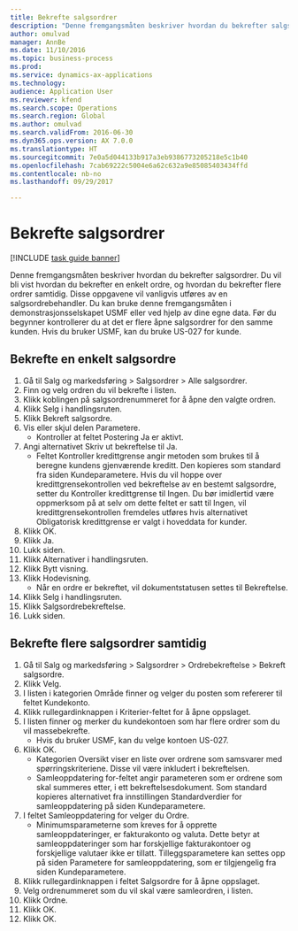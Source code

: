 ```yaml
--- 
title: Bekrefte salgsordrer
description: "Denne fremgangsmåten beskriver hvordan du bekrefter salgsordrer."
author: omulvad
manager: AnnBe
ms.date: 11/10/2016
ms.topic: business-process
ms.prod: 
ms.service: dynamics-ax-applications
ms.technology: 
audience: Application User
ms.reviewer: kfend
ms.search.scope: Operations
ms.search.region: Global
ms.author: omulvad
ms.search.validFrom: 2016-06-30
ms.dyn365.ops.version: AX 7.0.0
ms.translationtype: HT
ms.sourcegitcommit: 7e0a5d044133b917a3eb9386773205218e5c1b40
ms.openlocfilehash: 7cab69222c5004e6a62c632a9e85085403434ffd
ms.contentlocale: nb-no
ms.lasthandoff: 09/29/2017

---
```

# <a name="confirm-sales-orders"></a>Bekrefte salgsordrer

[!INCLUDE [task guide banner](../../includes/task-guide-banner.md)]

Denne fremgangsmåten beskriver hvordan du bekrefter salgsordrer. Du vil bli vist hvordan du bekrefter en enkelt ordre, og hvordan du bekrefter flere ordrer samtidig. Disse oppgavene vil vanligvis utføres av en salgsordrebehandler. Du kan bruke denne fremgangsmåten i demonstrasjonsselskapet USMF eller ved hjelp av dine egne data. Før du begynner kontrollerer du at det er flere åpne salgsordrer for den samme kunden. Hvis du bruker USMF, kan du bruke US-027 for kunde.


## <a name="confirm-a-single-sales-order"></a>Bekrefte en enkelt salgsordre
1. Gå til Salg og markedsføring > Salgsordrer > Alle salgsordrer.
2. Finn og velg ordren du vil bekrefte i listen.
3. Klikk koblingen på salgsordrenummeret for å åpne den valgte ordren.
4. Klikk Selg i handlingsruten.
5. Klikk Bekreft salgsordre.
6. Vis eller skjul delen Parametere.
    * Kontroller at feltet Postering Ja er aktivt.  
7. Angi alternativet Skriv ut bekreftelse til Ja.
    * Feltet Kontroller kredittgrense angir metoden som brukes til å beregne kundens gjenværende kreditt. Den kopieres som standard fra siden Kundeparametere. Hvis du vil hoppe over kredittgrensekontrollen ved bekreftelse av en bestemt salgsordre, setter du Kontroller kredittgrense til Ingen. Du bør imidlertid være oppmerksom på at selv om dette feltet er satt til Ingen, vil kredittgrensekontrollen fremdeles utføres hvis alternativet Obligatorisk kredittgrense er valgt i hoveddata for kunder.  
8. Klikk OK.
9. Klikk Ja.
10. Lukk siden.
11. Klikk Alternativer i handlingsruten.
12. Klikk Bytt visning.
13. Klikk Hodevisning.
    * Når en ordre er bekreftet, vil dokumentstatusen settes til Bekreftelse.  
14. Klikk Selg i handlingsruten.
15. Klikk Salgsordrebekreftelse.
16. Lukk siden.

## <a name="confirm-multiple-sales-orders-at-once"></a>Bekrefte flere salgsordrer samtidig
1. Gå til Salg og markedsføring > Salgsordrer > Ordrebekreftelse > Bekreft salgsordre.
2. Klikk Velg.
3. I listen i kategorien Område finner og velger du posten som refererer til feltet Kundekonto.
4. Klikk rullegardinknappen i Kriterier-feltet for å åpne oppslaget.
5. I listen finner og merker du kundekontoen som har flere ordrer som du vil massebekrefte.
    * Hvis du bruker USMF, kan du velge kontoen US-027.  
6. Klikk OK.
    * Kategorien Oversikt viser en liste over ordrene som samsvarer med spørringskriteriene. Disse vil være inkludert i bekreftelsen.  
    * Samleoppdatering for-feltet angir parameteren som er ordrene som skal summeres etter, i ett bekreftelsesdokument. Som standard kopieres alternativet fra innstillingen Standardverdier for samleoppdatering på siden Kundeparametere.  
7. I feltet Samleoppdatering for velger du Ordre.
    * Minimumsparameterne som kreves for å opprette samleoppdateringer, er fakturakonto og valuta. Dette betyr at samleoppdateringer som har forskjellige fakturakontoer og forskjellige valutaer ikke er tillatt. Tilleggsparametere kan settes opp på siden Parametere for samleoppdatering, som er tilgjengelig fra siden Kundeparametere.  
8. Klikk rullegardinknappen i feltet Salgsordre for å åpne oppslaget.
9. Velg ordrenummeret som du vil skal være samleordren, i listen.
10. Klikk Ordne.
11. Klikk OK.
12. Klikk OK.


